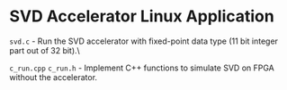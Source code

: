 SVD Accelerator Linux Application
=================================

`svd.c` - Run the SVD accelerator with fixed-point data type (11 bit integer part out of 32 bit).\

`c_run.cpp` `c_run.h` - Implement C++ functions to simulate SVD on FPGA without the accelerator.

